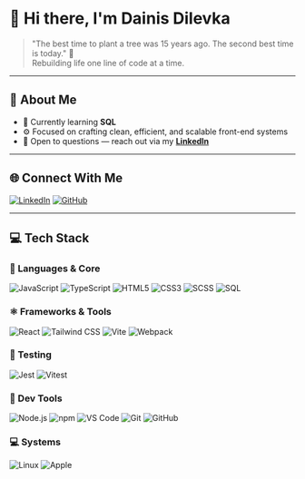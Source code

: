 # 👋 Hi there, I'm Dainis Dilevka  

> "The best time to plant a tree was 15 years ago. The second best time is today." 🌱  
> Rebuilding life one line of code at a time.

---

## 💫 About Me 

- 🔭 Currently learning **SQL**  
- ⚙️ Focused on crafting clean, efficient, and scalable front-end systems  
- 💬 Open to questions — reach out via my **[LinkedIn](https://www.linkedin.com/in/dainis-dilevka-961a332b4/)**  

---

## 🌐 Connect With Me

[![LinkedIn](https://img.shields.io/badge/LinkedIn-%230077B5.svg?style=for-the-badge&logo=linkedin&logoColor=white)](https://www.linkedin.com/in/dainis-dilevka-961a332b4/)
[![GitHub](https://img.shields.io/badge/GitHub-181717.svg?style=for-the-badge&logo=github&logoColor=white)](https://github.com/thedenisovan)

---

## 💻 Tech Stack

### 🧠 Languages & Core
![JavaScript](https://img.shields.io/badge/JavaScript-F7DF1E.svg?style=for-the-badge&logo=javascript&logoColor=black)
![TypeScript](https://img.shields.io/badge/TypeScript-3178C6.svg?style=for-the-badge&logo=typescript&logoColor=white)
![HTML5](https://img.shields.io/badge/HTML5-E34F26.svg?style=for-the-badge&logo=html5&logoColor=white)
![CSS3](https://img.shields.io/badge/CSS3-1572B6.svg?style=for-the-badge&logo=css3&logoColor=white)
![SCSS](https://img.shields.io/badge/SCSS-CC6699.svg?style=for-the-badge&logo=sass&logoColor=white)
![SQL](https://img.shields.io/badge/SQL-4479A1.svg?style=for-the-badge&logo=postgresql&logoColor=white)

### ⚛️ Frameworks & Tools
![React](https://img.shields.io/badge/React-61DAFB.svg?style=for-the-badge&logo=react&logoColor=black)
![Tailwind CSS](https://img.shields.io/badge/Tailwind_CSS-06B6D4.svg?style=for-the-badge&logo=tailwind-css&logoColor=white)
![Vite](https://img.shields.io/badge/Vite-646CFF.svg?style=for-the-badge&logo=vite&logoColor=white)
![Webpack](https://img.shields.io/badge/Webpack-8DD6F9.svg?style=for-the-badge&logo=webpack&logoColor=black)

### 🧪 Testing
![Jest](https://img.shields.io/badge/Jest-C21325.svg?style=for-the-badge&logo=jest&logoColor=white)
![Vitest](https://img.shields.io/badge/Vitest-729B1B.svg?style=for-the-badge&logo=vitest&logoColor=white)

### 🧰 Dev Tools
![Node.js](https://img.shields.io/badge/Node.js-339933.svg?style=for-the-badge&logo=node.js&logoColor=white)
![npm](https://img.shields.io/badge/npm-CB3837.svg?style=for-the-badge&logo=npm&logoColor=white)
![VS Code](https://img.shields.io/badge/VS_Code-007ACC.svg?style=for-the-badge&logo=visual-studio-code&logoColor=white)
![Git](https://img.shields.io/badge/Git-F05032.svg?style=for-the-badge&logo=git&logoColor=white)
![GitHub](https://img.shields.io/badge/GitHub-181717.svg?style=for-the-badge&logo=github&logoColor=white)

### 💻 Systems
![Linux](https://img.shields.io/badge/Linux-FCC624.svg?style=for-the-badge&logo=linux&logoColor=black)
![Apple](https://img.shields.io/badge/macOS-000000.svg?style=for-the-badge&logo=apple&logoColor=white)


